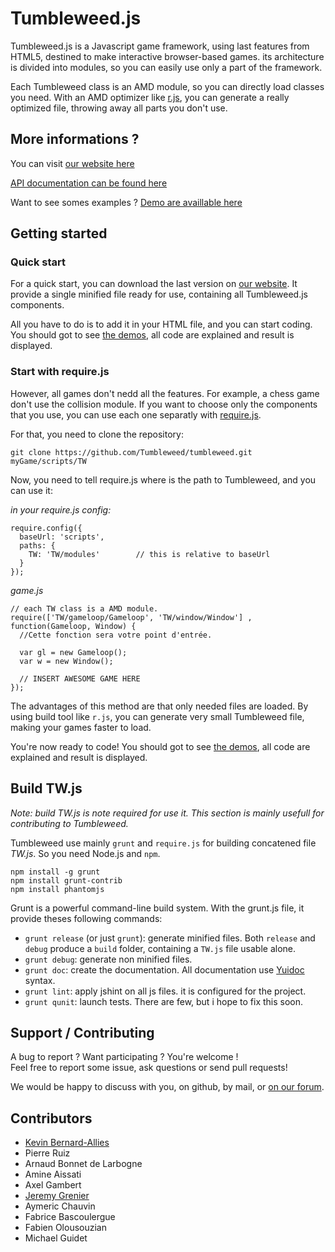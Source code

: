 
# Tumbleweed.js

Tumbleweed.js is a Javascript game framework, using last features from HTML5,
destined to make interactive browser-based games.
its architecture is divided into modules, so you can easily use only a part of the framework.

Each Tumbleweed class is an AMD module, so you can directly load classes you need.
With an AMD optimizer like [r.js](http://requirejs.org/docs/optimization.html), you can generate a really optimized file, throwing away all parts you don't use.

## More informations ?

You can visit [our website here](http://www.tumbleweed-studio.net)

[API documentation can be found here](http://api.tumbleweed-studio.net)

Want to see somes examples ? [Demo are availlable here](http://www.tumbleweed-studio.net/website/demo.php)

## Getting started

### Quick start

For a quick start, you can download the last version on [our website](http://www.tumbleweed-studio.net).
It provide a single minified file ready for use, containing all Tumbleweed.js components.

All you have to do is to add it in your HTML file, and you can start coding.
You should got to see [the demos](http://www.tumbleweed-studio.net/website/demo.php), all code are explained and result is displayed.

### Start with require.js

However, all games don't nedd all the features. For example, a chess game don't use the collision module.
If you want to choose only the components that you use, you can use each one separatly with [require.js](http://requirejs.org).

For that, you need to clone the repository:

    git clone https://github.com/Tumbleweed/tumbleweed.git myGame/scripts/TW

Now, you need to tell require.js where is the path to Tumbleweed, and you can use it:

*in your require.js config:*
	
	require.config({
	  baseUrl: 'scripts',
	  paths: {
	    TW: 'TW/modules'		// this is relative to baseUrl
	  }
	});

*game.js*

	// each TW class is a AMD module. 
	require(['TW/gameloop/Gameloop', 'TW/window/Window'] , function(Gameloop, Window) {
	  //Cette fonction sera votre point d'entrée.
	  
	  var gl = new Gameloop();
	  var w = new Window();
	  
	  // INSERT AWESOME GAME HERE
	});


The advantages of this method are that only needed files are loaded. By using build tool like `r.js`, you can generate
very small Tumbleweed file, making your games faster to load.

You're now ready to code! You should got to see [the demos](http://www.tumbleweed-studio.net/website/demo.php), all code are explained and result is displayed.

## Build TW.js

*Note: build TW.js is note required for use it. This section is mainly usefull for contributing to Tumbleweed.*

Tumbleweed use mainly `grunt` and `require.js` for building concatened file *TW.js*. So you need Node.js and `npm`.

    npm install -g grunt
    npm install grunt-contrib
	npm install phantomjs


Grunt is a powerful command-line build system. With the grunt.js file, it provide theses following commands:

- `grunt release` (or just `grunt`): generate minified files.
  Both `release` and `debug` produce a `build` folder, containing a `TW.js` file usable alone.
- `grunt debug`: generate non minified files.
- `grunt doc`: create the documentation. All documentation use [Yuidoc](https://github.com/yui/yuidoc) syntax.
- `grunt lint`: apply jshint on all js files. it is configured for the project.
- `grunt qunit`: launch tests. There are few, but i hope to fix this soon.


## Support / Contributing

A bug to report ? Want participating ? You're welcome !<br />
Feel free to report some issue, ask questions or send pull requests!

We would be happy to discuss with you, on github, by mail, or [on our forum](http://forum.tumbleweed-studio.net).

## Contributors

 * [Kevin Bernard-Allies](https://github.com/BAKFR)
 * Pierre Ruiz
 * Arnaud Bonnet de Larbogne
 * Amine Aissati
 * Axel Gambert
 * [Jeremy Grenier](https://github.com/Lyc0s)
 * Aymeric Chauvin
 * Fabrice Bascoulergue
 * Fabien Olousouzian
 * Michael Guidet
